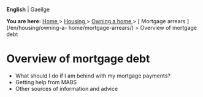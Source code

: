 **English** |  Gaeilge 

**You are here:** [ Home ](/en/) > [ Housing ](/en/housing/) > [ Owning a home
](/en/housing/owning-a-home/) > [ Mortgage arrears ](/en/housing/owning-a-
home/mortgage-arrears/) > Overview of mortgage debt

#  Overview of mortgage debt

  * What should I do if I am behind with my mortgage payments? 
  * Getting help from MABS 
  * Other sources of information and advice 
